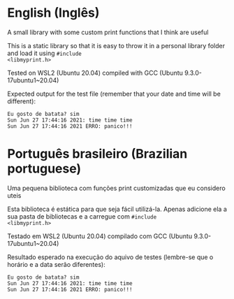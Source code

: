 # English (Inglês)
A small library with some custom print functions that I think are useful

This is a static library so that it is easy to throw it in a personal library folder and load it using <code>#include <libmyprint.h></code>

Tested on WSL2 (Ubuntu 20.04) compiled with GCC (Ubuntu 9.3.0-17ubuntu1~20.04)

Expected output for the test file (remember that your date and time will be different):

```
Eu gosto de batata? sim
Sun Jun 27 17:44:16 2021: time time time
Sun Jun 27 17:44:16 2021 ERRO: panico!!!
```

# Português brasileiro (Brazilian portuguese)

Uma pequena biblioteca com funções print customizadas que eu considero uteis

Esta biblioteca é estática para que seja fácil utilizá-la. Apenas adicione ela a sua pasta de bibliotecas e a carregue com <code>#include <libmyprint.h></code>

Testado em WSL2 (Ubuntu 20.04) compilado com GCC (Ubuntu 9.3.0-17ubuntu1~20.04)

Resultado esperado na execução do aquivo de testes (lembre-se que o horário e a data serão diferentes):

```
Eu gosto de batata? sim
Sun Jun 27 17:44:16 2021: time time time
Sun Jun 27 17:44:16 2021 ERRO: panico!!!
```
